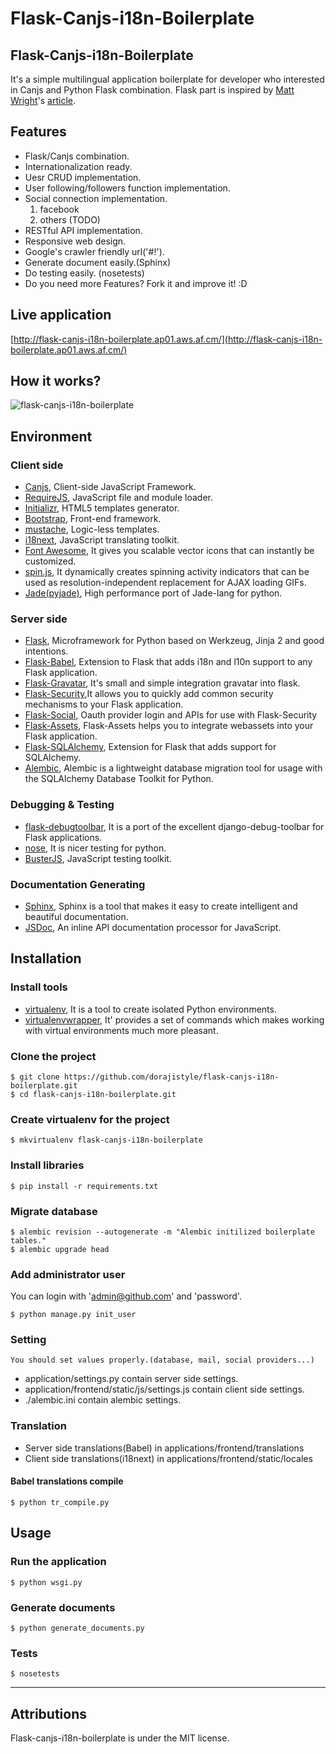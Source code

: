 # Flask-Canjs-i18n-Boilerplate

## Flask-Canjs-i18n-Boilerplate

It's a simple multilingual application boilerplate for developer who interested in Canjs and Python Flask combination.
Flask part is inspired by [Matt Wright](https://github.com/mattupstate)'s [article](http://mattupstate.com/python/2013/06/26/how-i-structure-my-flask-applications.html).


## Features
* Flask/Canjs combination.
* Internationalization ready.
* Uesr CRUD implementation.
* User following/followers function implementation.
* Social connection implementation.
    1. facebook
    2. others (TODO)
* RESTful API implementation.
* Responsive web design.
* Google's crawler friendly url('#!').
* Generate document easily.(Sphinx)
* Do testing easily. (nosetests)
* Do you need more Features? Fork it and improve it! :D


## Live application
[http://flask-canjs-i18n-boilerplate.ap01.aws.af.cm/](http://flask-canjs-i18n-boilerplate.ap01.aws.af.cm/)


## How it works?

![flask-canjs-i18n-boilerplate](https://f.cloud.github.com/assets/1202809/914493/b584032c-fe3b-11e2-83c0-05b83e8959ba.png)


## Environment

### Client side
* [Canjs](http://canjs.com/), Client-side JavaScript Framework.
* [RequireJS](http://requirejs.org/), JavaScript file and module loader.
* [Initializr](http://www.initializr.com/), HTML5 templates generator.
* [Bootstrap](http://twitter.github.io/bootstrap/), Front-end framework.
* [mustache](http://mustache.github.io/), Logic-less templates.
* [i18next](http://i18next.com/), JavaScript translating toolkit.
* [Font Awesome](http://fortawesome.github.io/Font-Awesome/), It gives you scalable vector icons that can instantly be customized.
* [spin.js](http://fgnass.github.io/spin.js/), It dynamically creates spinning activity indicators that can be used as resolution-independent replacement for AJAX loading GIFs.
* [Jade(pyjade)](https://github.com/SyrusAkbary/pyjade), High performance port of Jade-lang for python.

### Server side
* [Flask](http://flask.pocoo.org/), Microframework for Python based on Werkzeug, Jinja 2 and good intentions.
* [Flask-Babel](http://pythonhosted.org/Flask-Babel/), Extension to Flask that adds i18n and l10n support to any Flask application.
* [Flask-Gravatar](https://pypi.python.org/pypi/Flask-Gravatar), It's small and simple integration gravatar into flask.
* [Flask-Security](http://pythonhosted.org/Flask-Security/),It allows you to quickly add common security mechanisms to your Flask application.
* [Flask-Social](http://pythonhosted.org/Flask-Social/), Oauth provider login and APIs for use with Flask-Security
* [Flask-Assets](http://elsdoerfer.name/docs/flask-assets/), Flask-Assets helps you to integrate webassets into your Flask application.
* [Flask-SQLAlchemy](http://pythonhosted.org/Flask-SQLAlchemy/), Extension for Flask that adds support for SQLAlchemy.
* [Alembic](http://alembic.readthedocs.org/en/latest/), Alembic is a lightweight database migration tool for usage with the SQLAlchemy Database Toolkit for Python.

### Debugging & Testing
* [flask-debugtoolbar](http://flask-debugtoolbar.readthedocs.org/en/latest/), It is a port of the excellent django-debug-toolbar for Flask applications.
* [nose](https://nose.readthedocs.org/en/latest/index.html), It is nicer testing for python.
* [BusterJS](http://docs.busterjs.org/en/latest/#), JavaScript testing toolkit.

### Documentation Generating
* [Sphinx](http://sphinx-doc.org/), Sphinx is a tool that makes it easy to create intelligent and beautiful documentation.
* [JSDoc](https://github.com/jsdoc3/jsdoc), An inline API documentation processor for JavaScript.


## Installation

### Install tools
* [virtualenv](https://python-guide.readthedocs.org/en/latest/dev/virtualenvs/#virtualenv), It is a tool to create isolated Python environments.
* [virtualenvwrapper](https://python-guide.readthedocs.org/en/latest/dev/virtualenvs/#virtualenvwrapper), It' provides a set of commands which makes working with virtual environments much more pleasant.

### Clone the project
    $ git clone https://github.com/dorajistyle/flask-canjs-i18n-boilerplate.git
    $ cd flask-canjs-i18n-boilerplate.git

### Create virtualenv for the project
    $ mkvirtualenv flask-canjs-i18n-boilerplate

### Install libraries
    $ pip install -r requirements.txt

### Migrate database
    $ alembic revision --autogenerate -m "Alembic initilized boilerplate tables."
    $ alembic upgrade head

### Add administrator user
You can login with 'admin@github.com' and 'password'.

    $ python manage.py init_user

### Setting

    You should set values properly.(database, mail, social providers...)

* application/settings.py contain server side settings.
* application/frontend/static/js/settings.js contain client side settings.
* ./alembic.ini contain alembic settings.

### Translation
* Server side translations(Babel) in applications/frontend/translations
* Client side translations(i18next) in applications/frontend/static/locales

#### Babel translations compile
    $ python tr_compile.py


## Usage

### Run the application
    $ python wsgi.py

### Generate documents
    $ python generate_documents.py

### Tests
    $ nosetests



________________________

## Attributions

Flask-canjs-i18n-boilerplate is under the MIT license.
